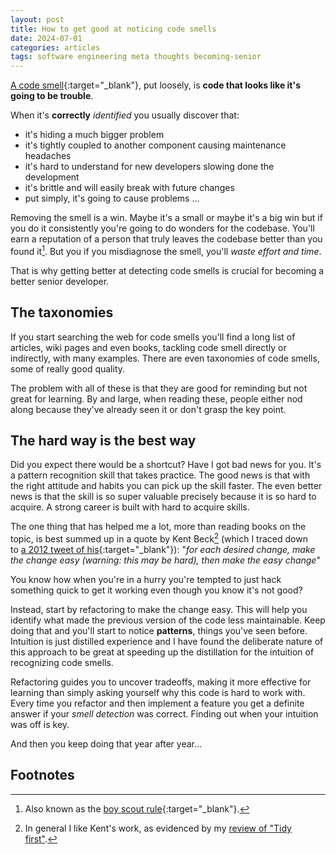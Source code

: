 ```yaml
---
layout: post
title: How to get good at noticing code smells
date: 2024-07-01
categories: articles
tags: software engineering meta thoughts becoming-senior
---
```


[A code smell](https://martinfowler.com/bliki/CodeSmell.html){:target="_blank"}, put loosely, is **code that looks like it's going to be trouble**.

When it's **correctly** _identified_ you usually discover that:
- it's hiding a much bigger problem
- it's tightly coupled to another component causing maintenance headaches
- it's hard to understand for new developers slowing done the development
- it's brittle and will easily break with future changes
- put simply, it's going to cause problems ...

Removing the smell is a win. Maybe it's a small or maybe it's a big win but if you do it consistently you're going to do wonders for the codebase. You'll earn a reputation of a person that truly leaves the codebase better than you found it[^1]. But you if you misdiagnose the smell, you'll _waste effort and time_.

That is why getting better at detecting code smells is crucial for becoming a better senior developer.

## The taxonomies

If you start searching the web for code smells you'll find a long list of articles, wiki pages and even books, tackling code smell directly or indirectly, with many examples. There are even taxonomies of code smells, some of really good quality.

The problem with all of these is that they are good for reminding but not great for learning. By and large, when reading these, people either nod along because they've already seen it or don't grasp the key point.

## The hard way is the best way

Did you expect there would be a shortcut? Have I got bad news for you. It's a pattern recognition skill that takes practice. The good news is that with the right attitude and habits you can pick up the skill faster. The even better news is that the skill is so super valuable precisely because it is so hard to acquire. A strong career is built with hard to acquire skills.

The one thing that has helped me a lot, more than reading books on the topic, is best summed up in a quote by Kent Beck[^2] (which I traced down to [a 2012 tweet of his](https://twitter.com/KentBeck/status/250733358307500032?lang=hr){:target="_blank"}): "*for each desired change, make the change easy (warning: this may be hard), then make the easy change*"

You know how when you're in a hurry you're tempted to just hack something quick to get it working even though you know it's not good?

Instead, start by refactoring to make the change easy. This will help you identify what made the previous version of the code less maintainable. Keep doing that and you'll start to notice **patterns**, things you've seen before. Intuition is just distilled experience and I have found the deliberate nature of this approach to be great at speeding up the distillation for the intuition of recognizing code smells.

Refactoring guides you to uncover tradeoffs, making it more effective for learning than simply asking yourself why this code is hard to work with. Every time you refactor and then implement a feature you get a definite answer if your *smell detection* was correct. Finding out when your intuition was off is key.

And then you keep doing that year after year...

## Footnotes

[^1]: Also known as the [boy scout rule](https://wiki.c2.com/?BoyScoutRule){:target="_blank"}.
[^2]: In general I like Kent's work, as evidenced by my [review of "Tidy first"](/articles/book-review-tidy-first).
